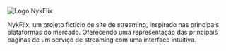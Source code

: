 ![Logo NykFlix](https://i.imgur.com/Pe1urR6.png)

NykFlix, um projeto fictício de site de streaming, inspirado nas principais plataformas do mercado. Oferecendo uma representação das principais páginas de um serviço de streaming com uma interface intuitiva.
